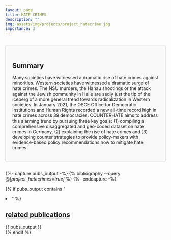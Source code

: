 ```yaml
---
layout: page
title: HATE CRIMES
description: ""
img: assets/img/projects/project_hatecrime.jpg
importance: 3
---
```


<div style="border: 1px solid #ccc; border-radius: 5px; padding: 1.5em; margin: 2em 0; background-color: #f9f9f9;">

  <h2>
    Summary
  </h2>
  
  <p>
    Many societies have witnessed a dramatic rise of hate crimes against minorities. Western societies have witnessed a dramatic surge of hate crimes. The NSU murders, the Hanau shootings or the attack against the Jewish community in Halle are sadly just the tip of the iceberg of a more general trend towards radicalization in Western societies. In January 2021, the OSCE Office for Democratic Institutions and Human Rights recorded a new all-time record high in hate crimes across 39 democracies. COUNTERHATE aims to address this alarming trend by pursuing three key goals: (1) compiling a comprehensive disaggregated and geo-coded dataset on hate crimes in Germany, (2) explaining the rise of hate crimes and (3) developing counter strategies to provide policy-makers with evidence-based policy recommendations how to mitigate hate crimes.
  </p>

</div>

{%- capture pubs_output -%}
  {% bibliography --query @*[project_hatecrimes=true]* %}
{%- endcapture -%}

{% if pubs_output contains "<li>" %}
  <div>
    <h2>
      <a href="{{ '/publications/' | relative_url }}" style="color: inherit">
        related publications
      </a>
    </h2>
    <div class="publications">
      {{ pubs_output }}
    </div>
  </div>
{% endif %}
